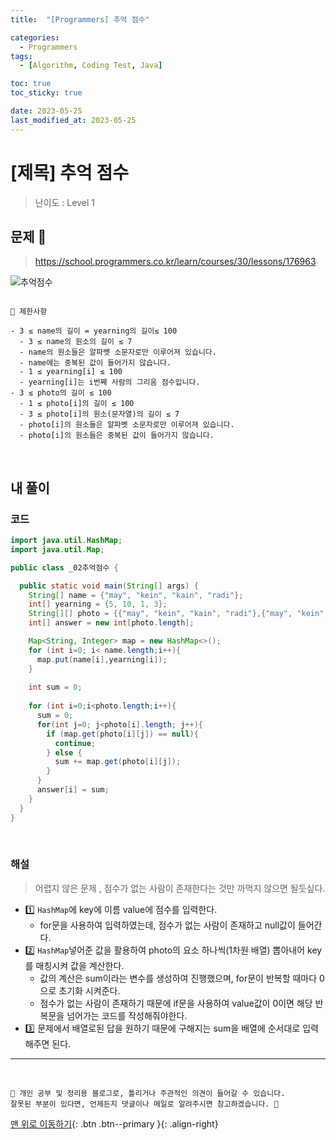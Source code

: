 ```yaml
---
title:  "[Programmers] 추억 점수" 

categories:
  - Programmers
tags:
  - [Algorithm, Coding Test, Java]

toc: true
toc_sticky: true

date: 2023-05-25
last_modified_at: 2023-05-25
---
```


# [제목] 추억 점수

> 난이도 : Level 1


## 문제 🎯

> <https://school.programmers.co.kr/learn/courses/30/lessons/176963>

![추억점수](https://github.com/hwet-j/hwet-j.github.io/assets/81364742/8cebdb01-8788-45fe-b9cd-063824cd5894)

```

📢 제한사항

- 3 ≤ name의 길이 = yearning의 길이≤ 100
  - 3 ≤ name의 원소의 길이 ≤ 7
  - name의 원소들은 알파벳 소문자로만 이루어져 있습니다.
  - name에는 중복된 값이 들어가지 않습니다.
  - 1 ≤ yearning[i] ≤ 100
  - yearning[i]는 i번째 사람의 그리움 점수입니다.
- 3 ≤ photo의 길이 ≤ 100
  - 1 ≤ photo[i]의 길이 ≤ 100
  - 3 ≤ photo[i]의 원소(문자열)의 길이 ≤ 7
  - photo[i]의 원소들은 알파벳 소문자로만 이루어져 있습니다.
  - photo[i]의 원소들은 중복된 값이 들어가지 않습니다.

```

<br>

## 내 풀이

### 코드

```java
import java.util.HashMap;
import java.util.Map;

public class _02추억점수 {

  public static void main(String[] args) {
    String[] name = {"may", "kein", "kain", "radi"};
    int[] yearning = {5, 10, 1, 3};
    String[][] photo = {{"may", "kein", "kain", "radi"},{"may", "kein", "brin", "deny"}, {"kon", "kain", "may", "coni"}};
    int[] answer = new int[photo.length];

    Map<String, Integer> map = new HashMap<>();
    for (int i=0; i< name.length;i++){
      map.put(name[i],yearning[i]);
    }
    
    int sum = 0;
    
    for (int i=0;i<photo.length;i++){
      sum = 0;
      for(int j=0; j<photo[i].length; j++){
        if (map.get(photo[i][j]) == null){
          continue;
        } else {
          sum += map.get(photo[i][j]);
        }
      }
      answer[i] = sum;
    }
  }
}
```

<br>

### 해설

> 어렵지 않은 문제 , 점수가 없는 사람이 존재한다는 것만 까먹지 않으면 될듯싶다. 

- 1️⃣ `HashMap`에 key에 이름 value에 점수를 입력한다.
  -  for문을 사용하여 입력하였는데, 점수가 없는 사람이 존재하고 null값이 들어간다.
- 2️⃣ `HashMap`넣어준 값을 활용하여 photo의 요소 하나씩(1차원 배열) 뽑아내어 key를 매칭시켜 값을 계산한다.
  - 값의 계산은 sum이라는 변수를 생성하여 진행했으며, for문이 반복할 때마다 0으로 초기화 시켜준다.
  - 점수가 없는 사람이 존재하기 때문에 if문을 사용하여 value값이 0이면 해당 반복문을 넘어가는 코드를 작성해줘야한다.
- 3️⃣ 문제에서 배열로된 답을 원하기 때문에 구해지는 sum을 배열에 순서대로 입력해주면 된다.


***
<br>

    📢 개인 공부 및 정리용 블로그로, 틀리거나 주관적인 의견이 들어갈 수 있습니다.
    잘못된 부분이 있다면, 언제든지 댓글이나 메일로 알려주시면 참고하겠습니다. 🔔

[맨 위로 이동하기](#){: .btn .btn--primary }{: .align-right}